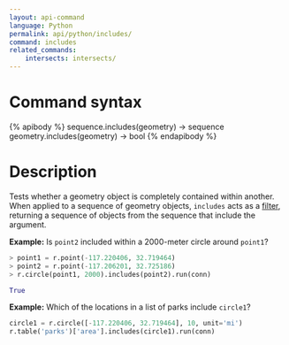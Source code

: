```yaml
---
layout: api-command
language: Python
permalink: api/python/includes/
command: includes
related_commands:
    intersects: intersects/
---
```

# Command syntax #

{% apibody %}
sequence.includes(geometry) &rarr; sequence
geometry.includes(geometry) &rarr; bool
{% endapibody %}

# Description #

Tests whether a geometry object is completely contained within another. When applied to a sequence of geometry objects, `includes` acts as a [filter](/api/python/filter), returning a sequence of objects from the sequence that include the argument.


__Example:__ Is `point2` included within a 2000-meter circle around `point1`?

```py
> point1 = r.point(-117.220406, 32.719464)
> point2 = r.point(-117.206201, 32.725186)
> r.circle(point1, 2000).includes(point2).run(conn)

True
```

__Example:__ Which of the locations in a list of parks include `circle1`?

```py
circle1 = r.circle([-117.220406, 32.719464], 10, unit='mi')
r.table('parks')['area'].includes(circle1).run(conn)
```

